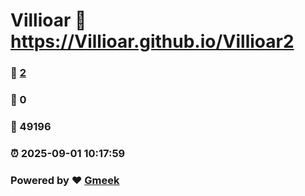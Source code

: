 # Villioar :link: https://Villioar.github.io/Villioar2 
### :page_facing_up: [2](https://Villioar.github.io/Villioar2/tag.html) 
### :speech_balloon: 0 
### :hibiscus: 49196 
### :alarm_clock: 2025-09-01 10:17:59 
### Powered by :heart: [Gmeek](https://github.com/Meekdai/Gmeek)
